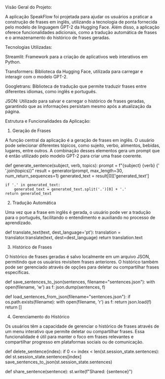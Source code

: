 Visão Geral do Projeto:

A aplicação SpeakFlow foi projetada para ajudar os usuários a praticar a construção de frases em inglês, utilizando a tecnologia de ponta fornecida pelo modelo de linguagem GPT-2 da Hugging Face. Além disso, a aplicação oferece funcionalidades adicionais, como a tradução automática de frases e o armazenamento do histórico de frases geradas.

Tecnologias Utilizadas:

Streamlit: Framework para a criação de aplicativos web interativos em Python.

Transformers: Biblioteca da Hugging Face, utilizada para carregar e interagir com o modelo GPT-2.

Googletrans: Biblioteca de tradução que permite traduzir frases entre diferentes idiomas, como inglês e português.

JSON: Utilizado para salvar e carregar o histórico de frases geradas, garantindo que as informações persistam mesmo após a atualização da página.

Estrutura e Funcionalidades da Aplicação:

1. Geração de Frases
   
A função central da aplicação é a geração de frases em inglês. O usuário pode selecionar diferentes tópicos, como sujeito, verbo, alimentos, bebidas, lugares, entre outros. A combinação desses elementos gera um prompt que é então utilizado pelo modelo GPT-2 para criar uma frase coerente.

def generate_sentence(subject, verb, topics):
    prompt = f"{subject} {verb} {' '.join(topics)}"
    result = generator(prompt, max_length=30, num_return_sequences=1)
    generated_text = result[0]['generated_text']
    
    if '.' in generated_text:
        generated_text = generated_text.split('.')[0] + '.'
    return generated_text
    
2. Tradução Automática
   
Uma vez que a frase em inglês é gerada, o usuário pode ver a tradução para o português, facilitando o entendimento e auxiliando no processo de aprendizado.

def translate_text(text, dest_language='pt'):
    translation = translator.translate(text, dest=dest_language)
    return translation.text
    
3. Histórico de Frases
   
O histórico de frases geradas é salvo localmente em um arquivo JSON, permitindo que os usuários revisitem frases anteriores. O histórico também pode ser gerenciado através de opções para deletar ou compartilhar frases específicas.

def save_sentences_to_json(sentences, filename="sentences.json"):
    with open(filename, 'w') as f:
        json.dump(sentences, f)
        
def load_sentences_from_json(filename="sentences.json"):
    if os.path.exists(filename):
        with open(filename, 'r') as f:
            return json.load(f)
    return []
    
4. Gerenciamento do Histórico
   
Os usuários têm a capacidade de gerenciar o histórico de frases através de um menu interativo que permite deletar ou compartilhar frases. Essa funcionalidade é útil para manter o foco em frases relevantes e compartilhar progresso em plataformas sociais ou de comunicação.

def delete_sentence(index):
    if 0 <= index < len(st.session_state.sentences):
        del st.session_state.sentences[index]
        save_sentences_to_json(st.session_state.sentences)
        
def share_sentence(sentence):
    st.write(f"Shared: {sentence}")
